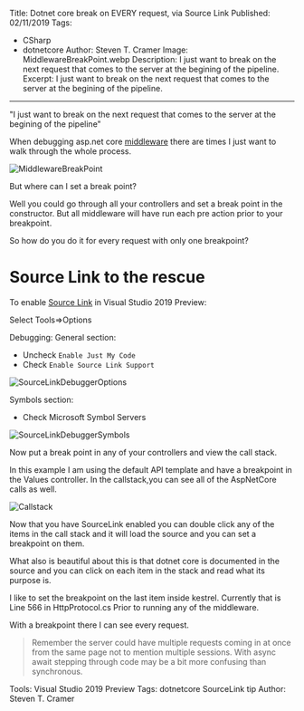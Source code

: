 Title: Dotnet core break on EVERY request, via Source Link
Published: 02/11/2019
Tags: 
  - CSharp 
  - dotnetcore 
Author: Steven T. Cramer
Image: MiddlewareBreakPoint.webp
Description: I just want to break on the next request that comes to the server at the begining of the pipeline.
Excerpt: I just want to break on the next request that comes to the server at the begining of the pipeline.
---

"I just want to break on the next request that comes to the server at the begining of the pipeline"

When debugging asp.net core [middleware](https://docs.microsoft.com/en-us/aspnet/core/fundamentals/middleware/?view=aspnetcore-3.0) there are times I just want to walk through the whole process.

![MiddlewareBreakPoint](/content/images/2019/02/MiddlewareBreakPoint.png)

But where can I set a break point? 

Well you could go through all your controllers and set a break point in the constructor. But all middleware will have run each pre action prior to your breakpoint.

So how do you do it for every request with only one breakpoint? 

# Source Link to the rescue

To enable [Source Link](https://docs.microsoft.com/en-us/dotnet/standard/library-guidance/sourcelink) in Visual Studio 2019 Preview:

Select Tools=>Options

Debugging:
  General section:
  * Uncheck `Enable Just My Code`
  * Check `Enable Source Link Support` 

![SourceLinkDebuggerOptions](/content/images/2019/02/SourceLinkDebuggerOptions.png)

  Symbols section:
  * Check Microsoft Symbol Servers

![SourceLinkDebuggerSymbols](/content/images/2019/02/SourceLinkDebuggerSymbols.png)

Now put a break point in any of your controllers and view the call stack.

In this example I am using the default API template and have a breakpoint in the Values controller.  In the callstack,you can see all of the AspNetCore calls as well.


![Callstack](/content/images/2019/02/Callstack.png)
  

Now that you have SourceLink enabled you can double click any of the items in the call stack and it will load the source and you can set a breakpoint on them.

What also is beautiful about this is that dotnet core is documented in the source and you can click on each item in the stack and read what its purpose is.

I like to set the breakpoint on the last item inside kestrel.  Currently that is Line 566 in HttpProtocol.cs Prior to running any of the middleware.

With a breakpoint there I can see every request.

> Remember the server could have multiple requests coming in at once from the same page not to mention multiple sessions.  With async await stepping through code may be a bit more confusing than synchronous.

Tools: Visual Studio 2019 Preview
Tags: dotnetcore SourceLink tip
Author: Steven T. Cramer

